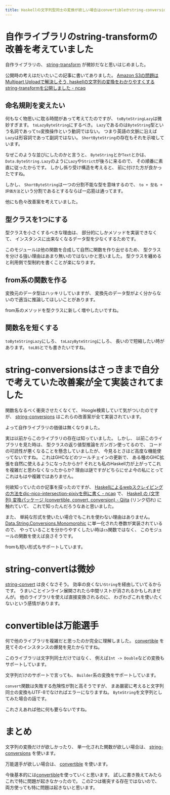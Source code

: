 ```yaml
---
title: Haskellの文字列型同士の変換が欲しい場合はconvertibleかstring-conversionsを使うと良い感じです
---
```


# 自作ライブラリのstring-transformの改善を考えていました

自作ライブラリの、
[string-transform](https://www.stackage.org/package/string-transform)
が微妙だなと思いはじめました。

公開時の考えはだいたいこの記事に書いてありました。
[Amazon S3の問題はMultipart Uploadで解決しそう, haskellの文字列の変換をわかりやすくするstring-transformを公開しました - ncaq](https://www.ncaq.net/2017/09/11/)

## 命名規則を変えたい

何もなく物思いに耽る時間があって考えてたのですが、
`toByteStringLazy`は微妙すぎます。
`toLazyByteString`にするべき。
`Lazy`であるのは`ByteString`型という名詞であって`to`変換操作という動詞ではない。
つまり英語の文脈に沿えば`Lazy`は形容詞であって副詞ではない。
`ShortByteString`の存在もそれを示唆しています。

なぜこのような並びにしたのかと言うと、
`ByteString`とか`Text`とかは、
`Data.ByteString.Lazy`のように`Lazy`や`Strict`が後ろに来るので、
その順番に素直に従ったからです。
しかし係り受け構造を考えると、
前に付けた方が良かったですね。

しかし、
`ShortByteString`は一つの分割不能な型を意味するので、
`to + 型名 + 評価方法`という分割であるとするならば一応筋は通ってます。

他にも色々改善案を考えていました。

## 型クラスを1つにする

型クラスを小さくするべきな理由は、
部分的にしかメソッドを実装できなくて、
インスタンスに出来なくなるデータ型を少なくするためです。

このモジュールは他の関数を合成して自然に関数を作り出せるため、
型クラスを分ける強い理由はあまり無いのではないかと思いました。
型クラスを纏めると利用側で型制約を書くことが楽になります。

## from系の関数を作る

変換元のデータ型はハッキリしていますが、
変換先のデータ型がよく分からないので適当に推論してほしいことがあります。

from系のメソッドを型クラスに新しく増やしたいですね。

## 関数名を短くする

`toByteStringLazy`にしろ、
`toLazyByteString`にしろ、
長いので短縮したい時があります。
`toLBS`とでも書きたいですね。

# string-conversionsはさっきまで自分で考えていた改善案が全て実装されてました

関数名なるべく衝突させたくなくて、
Hoogle検索していて気がついたのですが、
[string-conversions](https://www.stackage.org/package/string-conversions)
はこれらの改善案が全て実装されています。

よって自作ライブラリの価値は無くなりました。

実は以前からこのライブラリの存在は知っていました。
しかし、
以前このライブラリを見た時は、
型クラスの返り値型推論をガンガン使ってるので、
コードの可読性が悪くなることを懸念していましたが、
今見るとさほど高度な機能使ってないですね。
これはGHCなどのツールチェインの更新で、
ある種のGHC拡張を自然に使えるようになったからか?
それとも私のHaskell力が上がってこれを複雑だと思わなくなったからか?
理由は謎ですがどちらにせよ今の私にとってこれはもはや複雑ではありません。

何故知っていたのか記事を探ったのですが、
[Haskellによるwebスクレイピングの方法をdic-nico-intersection-pixivを例に書く - ncaq](https://www.ncaq.net/2017/12/19/00/00/00/)
で、
[Haskell の (文字列) 変換パッケージ (convertible, convert, conversion) - Qiita](https://qiita.com/waddlaw/items/36231d95580d73c798b1)
(リンク切れ)
に触れていて、
これで知ったんだろうなあと思いました。

また、
単純な形式を使いたい場合でもこれを使わない理由はありません。
[Data.String.Conversions.Monomorphic](https://www.stackage.org/haddock/lts-18.10/string-conversions-0.4.0.1/Data-String-Conversions-Monomorphic.html)
に単一化された巻数が実装されているので、
やっていることを分かりやすくしたい時は`cs`関数ではなく、
このモジュールの関数を使えば良さそうです。

fromも短い形式もサポートしています。

# string-convertは微妙

[string-convert](https://hackage.haskell.org/package/string-convert)
は良くなさそう。
効率の良くない`String`を経由していてるからです。
うまいことインライン展開されたら中間リストが消されるかもしれませんが。
他のライブラリを使えば直接変換されるのに、
わざわざこれを使いたくないという感情があります。

# convertibleは万能選手

何で他のライブラリを複雑だと思ったのか完全に理解しました。
[convertible](https://www.stackage.org/package/convertible)
を見てそのインスタンスの爆発を見たからですね。

このライブラリは文字列同士だけではなく、
例えば`Int -> Double`などの変換もサポートしています。

文字列だけのサポートで言っても、
`Builder`系の変換をサポートしています。

`convert`関数は失敗する危険性が割と高そうですが、
まあ厳密に考えると文字列同士の変換もUTF-8でなければエラーになりますね。
`ByteString`を文字列としてみた場合の話です。

これさえあれば他に何も要らないですね。

# まとめ

文字列の変換だけが欲しかったり、
単一化された関数が欲しい場合は、
[string-conversions](https://www.stackage.org/package/string-conversions)
を使います。

万能選手が欲しい場合は、
[convertible](https://www.stackage.org/package/convertible)
を使います。

今後基本的には[convertible](https://www.stackage.org/package/convertible)を使っていくと思います。
試しに書き換えてみたらこれで特に問題が起きなかったので。
この2つは衝突する存在ではないので、
両方使っても特に問題は起きないと思います。
